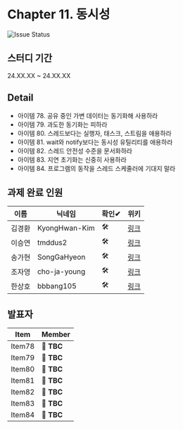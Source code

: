 # Chapter 11. 동시성
![Issue Status](https://img.shields.io/badge/Issue_10-TO_DO-yellow)

## 스터디 기간
24.XX.XX ~ 24.XX.XX

## Detail
- 아이템 78. 공유 중인 가변 데이터는 동기화해 사용하라
- 아이템 79. 과도한 동기화는 피하라
- 아이템 80. 스레드보다는 실행자, 태스크, 스트림을 애용하라
- 아이템 81. wait와 notify보다는 동시성 유틸리티를 애용하라
- 아이템 82. 스레드 안전성 수준을 문서화하라
- 아이템 83. 지연 초기화는 신중히 사용하라
- 아이템 84. 프로그램의 동작을 스레드 스케줄러에 기대지 말라

## 과제 완료 인원
|이름|닉네임|확인✔|위키|
|---|------|----|---|
|김경환|KyongHwan-Kim|🛠|[링크](/effective-java/chapter11/KyongHwan-Kim)|
|이승연|tmddus2|🛠|[링크](/effective-java/chapter11/tmddus2)|
|송가현|SongGaHyeon|🛠|[링크](/effective-java/chapter11/Songanni)|
|조자영|cho-ja-young|🛠|[링크](/effective-java/chapter11/cho-ja-young)|
|한상호|bbbang105|🛠|[링크](/effective-java/chapter11/bbbang105)|


## 발표자
|Item|Member|
|----|------|
|Item78| **🎉 TBC**|
|Item79| **🎉 TBC**|
|Item80| **🎉 TBC**|
|Item81| **🎉 TBC**|
|Item82| **🎉 TBC**|
|Item83| **🎉 TBC**|
|Item84| **🎉 TBC**|






